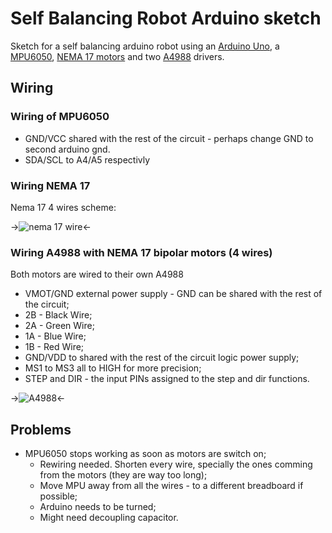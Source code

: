 # Self Balancing Robot Arduino sketch

Sketch for a self balancing arduino robot using an [Arduino Uno](http://www.dx.com/pt/p/uno-r3-atmega328p-development-board-for-arduino-402904?Utm_rid=60225380&Utm_source=affiliate), a [MPU6050](http://www.dx.com/p/gy-521-mpu6050-3-axis-acceleration-gyroscope-6dof-module-blue-154602?Utm_rid=60225380&Utm_source=affiliate), [NEMA 17 motors](http://www.dx.com/pt/p/geeetech-1-8-degree-nema-14-35-byghw-stepper-motor-for-3d-printer-black-386069?Utm_rid=60225380&Utm_source=affiliate) and two [A4988](http://www.dx.com/pt/p/3d-printer-a4988-arduino-reprap-stepper-motor-driver-265980?Utm_rid=60225380&Utm_source=affiliate) drivers.

## Wiring

### Wiring of MPU6050
  * GND/VCC shared with the rest of the circuit - perhaps change GND to second arduino gnd.
  * SDA/SCL to A4/A5 respectivly

### Wiring NEMA 17
  Nema 17 4 wires scheme:

   ->![nema 17 wire](http://www.linengineering.com/_images/Wiring_4_lead_Wires.png)<-

### Wiring A4988 with NEMA 17 bipolar motors (4 wires)
  Both motors are wired to their own A4988
  * VMOT/GND external power supply - GND can be shared with the rest of the circuit;
  * 2B - Black Wire;
  * 2A - Green Wire;
  * 1A - Blue Wire;
  * 1B - Red Wire;
  * GND/VDD to shared with the rest of the circuit logic power supply;
  * MS1 to MS3 all to HIGH for more precision;
  * STEP and DIR - the input PINs assigned to the step and dir functions.

  ->![A4988](http://a.pololu-files.com/picture/0J3360.1200.png)<-

## Problems
  * MPU6050 stops working as soon as motors are switch on;
    * Rewiring needed. Shorten every wire, specially the ones comming from the motors (they are way too long);
    * Move MPU away from all the wires - to a different breadboard if possible;
    * Arduino needs to be turned;
    * Might need decoupling capacitor.

